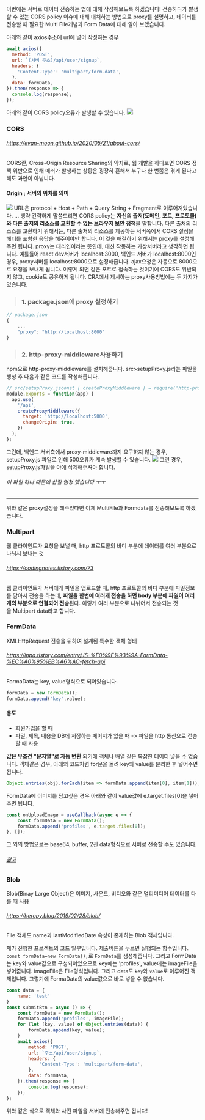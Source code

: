 이번에는 서버로 데이터 전송하는 법에 대해 작성해보도록 하겠습니다! 
전송하다가 발생할 수 있는 CORS policy 이슈에 대해 대처하는 방법으로 proxy를 설명하고, 데이터를 전송할 때 필요한 Multi File개념과 Form Data에 대해 알아 보겠습니다.

아래와 같이 axios주소에 url에 넣어 작성하는 경우
```javascript
await axios({
  method: 'POST',
  url: `(서버 주소)/api/user/signup`,
  headers: {
    'Content-Type': 'multipart/form-data',
  },
  data: formData,
}).then(response => {
  console.log(response);
});
```
아래와 같이 CORS policy오류가 발생할 수 있습니다. 
![](https://velog.velcdn.com/images/gueit214/post/45251f38-34a0-4e0b-b403-cd9356ede639/image.png)

>
### CORS
###### https://evan-moon.github.io/2020/05/21/about-cors/
CORS란, Cross-Origin Resource Sharing의 약자로, 웹 개발을 하다보면 CORS 정책 위반으로 인해 에러가 발생하는 상황은 굉장히 흔해서 누구나 한 번쯤은 겪게 된다고 해도 과언이 아닙니다. 
#### Origin ; 서버의 위치를 의미
![](https://velog.velcdn.com/images/gueit214/post/6f5fff8b-d593-4ba2-b0be-c72b0e8447ef/image.png)
URL은 protocol + Host + Path + Query String + Fragment로 이루어져있습니다.
... 생략
간략하게 말씀드리면 CORS policy는 **자신의 출저(도메인, 포트, 프로토콜)와 다른 출저의 리소스를 교환할 수 없는 브라우저 보안 정책**을 말합니다. 다른 출처의 리소스를 교환하기 위해서는, 다른 출처의 리소스를 제공하는 서버쪽에서 CORS 설정을 헤더를 포함한 응답을 해주어야만 합니다.
이 것을 해결하기 위해서는 proxy를 설정해주면 됩니다. proxy는 대리인이라는 뜻인데, 대신 작동하는 가상서버라고 생각하면 됩니다. 예를들어 react dev서버가 localhost:3000, 백엔드 서버가 localhost:8000인 경우, proxy서버를 localhost:8000으로 설정해줍니다. ajax요청은 자동으로 8000으로 요청을 보내게 됩니다. 이렇게 되면 같은 포트로 접속하는 것이기에 CORS도 위반되지 않고, cookie도 공유하게 됩니다. CRA에서 제시하는 proxy사용방법에는 두 가지가 있습니다.
> ### 1. package.json에 proxy 설정하기
```javascript
// package.json
{
	...
    "proxy": "http://localhost:8000"
}
```

> ### 2. http-proxy-middleware사용하기
npm으로 http-proxy-middleware를 설치해줍니다.
src>setupProxy.js라는 파일을 생성 후 다음과 같은 코드를 작성해줍니다.
```javascript
// src/setupProxy.jsconst { createProxyMiddleware } = require('http-proxy-middleware');
module.exports = function(app) {
  app.use(
    '/api',
    createProxyMiddleware({
      target: 'http://localhost:5000',
      changeOrigin: true,
    })
  );
};
```
그런데, 백엔드 서버측에서 proxy-middleware까지 요구하지 않는 경우, setupProxy.js 파일로 인해 500오류가 계속 발생할 수 있습니다. 
![](https://velog.velcdn.com/images/gueit214/post/af36ebf8-c0c5-4066-8ba8-e500b03818f8/image.png)
그런 경우, setupProxy.js파일을 아애 삭제해주셔야 합니다.
###### 이 파일 하나 때문에 삽질 엄청 했습니다 ㅜㅜ

-----
위와 같은 proxy설정을 해주었다면 이제 MultiFile과 Formdata를 전송해보도록 하겠습니다.
>
### Multipart 
웹 클라이언트가 요청을 보낼 때, http 프로토콜의 바디 부분에 데이터를 여러 부분으로 나눠서 보내는 것
###### https://codingnotes.tistory.com/73
웹 클라이언트가 서버에게 파일을 업로드할 때, http 프로토콜의 바디 부분에 파일정보를 담아서 전송을 하는데, **파일을 한번에 여러개 전송을 하면 body 부분에 파일이 여러개의 부분으로 연결되어 전송**된다. 이렇게 여러 부분으로 나뉘어서 전송되는 것을 Multipart data라고 합니다.


> 
### FormData
XMLHttpRequest 전송을 위하여 설계된 특수한 객체 형태
###### https://inpa.tistory.com/entry/JS-%F0%9F%93%9A-FormData-%EC%A0%95%EB%A6%AC-fetch-api
FormaData는 key, value형식으로 되어있습니다.
```javascript
formData = new FormData();
formData.append('key',value);
```
>>
#### 용도
- 회원가입을 할 때
- 파일, 제목, 내용을 DB에 저장하는 페이지가 있을 때
-> 파일을 http 통신으로 전송할 때 사용
>
**값은 무조건 "문자열"로 자동 변환** 되기에 객체나 배열 같은 복잡한 데이터 넣을 수 없습니다. 객체같은 경우, 아래의 코드처럼 for문을 돌려 key와 value를 분리한 후 넣어주면 됩니다. 
```javascript
Object.entries(obj).forEach(item => formData.append(item[0], item[1]));
```
FormData에 이미지를 담고싶은 경우 아래와 같이 value값에 e.target.files[0]을 넣어주면 됩니다.
```javascript
const onUploadImage = useCallback(async e => {
	const formData = new FormData();
	formData.append('profiles', e.target.files[0]);
}, []);
```
그 외의 방법으로는 base64, buffer, 2진 data형식으로 서버로 전송할 수도 있습니다.
###### [참고](https://inpa.tistory.com/entry/JS-%F0%9F%93%9A-Base64-Blob-ArrayBuffer-File-%EB%8B%A4%EB%A3%A8%EA%B8%B0-%EC%A0%95%EB%A7%90-%EC%9D%B4%ED%95%B4%ED%95%98%EA%B8%B0-%EC%89%BD%EA%B2%8C-%EC%84%A4%EB%AA%85)

>
### Blob
Blob(Binay Large Object)은 이미지, 사운드, 비디오와 같은 멀티미디어 데이터를 다룰 때 사용
###### https://heropy.blog/2019/02/28/blob/
File 객체도 name과 lastModifiedDate 속성이 존재하는 Blob 객체입니다.

>
제가 진행한 프로젝트의 코드 일부입니다. 제출버튼을 누르면 실행되는 함수입니다.
`const formData=new FormData();`로 `FormData`를 생성해줍니다. 그리고 FormData는 key와 value값으로 구성되어있으므로 key에는 'profiles', value에는 imageFile을 넣어줍니다. imageFile은 File형식입니다. 그리고 data도 `key`와 `value`로 이루어진 객체입니다. 그렇기에 FormaData의 value값으로 바로 넣을 수 없습니다.
```javascript
const data = {
    name: 'test'
}
const submitBtn = async () => {
	const formData = new FormData();
	formData.append('profiles', imageFile);
	for (let [key, value] of Object.entries(data)) {
		formData.append(key, value);
	}
	await axios({
		method: 'POST',
		url: `주소/api/user/signup`,
		headers: {
			'Content-Type': 'multipart/form-data',
		},
		data: formData,
	}).then(response => {
		console.log(response);
	});
};
```
위와 같은 식으로 객체와 사진 파일을 서버에 전송해주면 됩니다!

